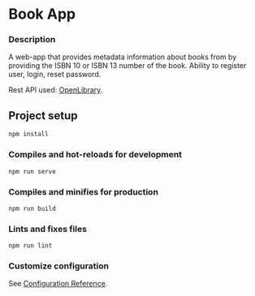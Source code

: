 # Book App

### Description

A web-app that provides metadata information about books from by providing the ISBN 10 or ISBN 13 number of the book.
Ability to register user, login, reset password.

Rest API used: [OpenLibrary](https://openlibrary.org/).

## Project setup

```
npm install
```

### Compiles and hot-reloads for development

```
npm run serve
```

### Compiles and minifies for production

```
npm run build
```

### Lints and fixes files

```
npm run lint
```

### Customize configuration

See [Configuration Reference](https://cli.vuejs.org/config/).
